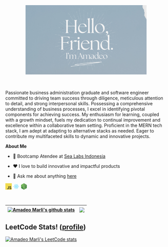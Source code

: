 <p align="center"><a href="https://www.linkedin.com/in/amdmarli/"><img width="75%" alt="Hello, I'm Amadeo." src="./assets/gh-profile-header.png" /></a></p>

<br />

Passionate business administration graduate and software engineer committed to driving team success through diligence, meticulous attention to detail, and strong interpersonal skills. Possessing a comprehensive understanding of business processes, I excel in identifying pivotal components for achieving success. My enthusiasm for learning, coupled with a growth mindset, fuels my dedication to continual improvement and excellence within a collaborative team setting. Proficient in the MERN tech stack, I am adept at adapting to alternative stacks as needed. Eager to contribute my multifaceted skills to dynamic and innovative projects.

**About Me**

- 💼 Bootcamp Atendee at [Sea Labs Indonesia](https://sealabsindonesia.sea.com/)

- ❤️ I love to build innovative and impactful products

- 💬 Ask me about anything [here](mailto:asc33nzio.dev@gmail.com)

<code><img height="20" alt="javascript" src="https://raw.githubusercontent.com/github/explore/80688e429a7d4ef2fca1e82350fe8e3517d3494d/topics/javascript/javascript.png"></code>
<code><img height="20" alt="react" src="https://raw.githubusercontent.com/github/explore/80688e429a7d4ef2fca1e82350fe8e3517d3494d/topics/react/react.png"></code>
<code><img height="20" alt="nodejs" src="https://raw.githubusercontent.com/github/explore/80688e429a7d4ef2fca1e82350fe8e3517d3494d/topics/nodejs/nodejs.png"></code> 

<br />

| <a href="https://github.com/asc33nzio"><img align="center" src="https://github-readme-stats.vercel.app/api?username=asc33nzio&show_icons=true&include_all_commits=true&theme=buefy&hide_border=true" alt="Amadeo Marli's github stats" /></a> | <a href="https://github.com/asc33nzio"><img align="center" src="https://github-readme-stats.vercel.app/api/top-langs/?username=asc33nzio&layout=compact&theme=buefy&hide_border=true" /></a> |
| ------------- | ------------- |

## LeetCode Stats! ([profile](https://leetcode.com/asc33nzio))
[![Amadeo Marli's LeetCode stats](https://leetcode-stats-six.vercel.app/api?username=asc33nzio)](https://github.com/asc33nzio)